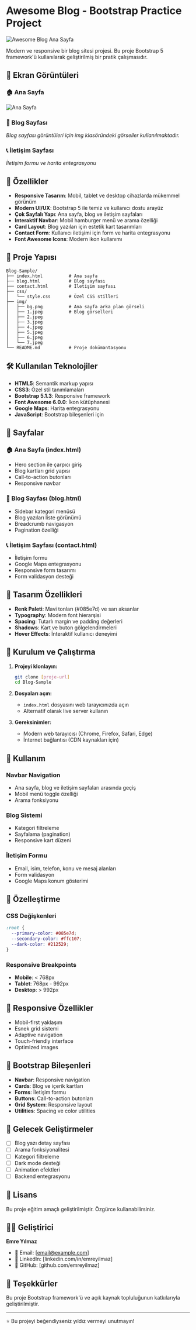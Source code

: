 # Awesome Blog - Bootstrap Practice Project

![Awesome Blog Ana Sayfa](img/bg.png)

Modern ve responsive bir blog sitesi projesi. Bu proje Bootstrap 5 framework'ü kullanılarak geliştirilmiş bir pratik çalışmasıdır.

## 📸 Ekran Görüntüleri

### 🏠 Ana Sayfa
![Ana Sayfa](img/bg.png)

### 📝 Blog Sayfası
*Blog sayfası görüntüleri için img klasöründeki görseller kullanılmaktadır.*

### 📞 İletişim Sayfası
*İletişim formu ve harita entegrasyonu*

## 🚀 Özellikler

- **Responsive Tasarım**: Mobil, tablet ve desktop cihazlarda mükemmel görünüm
- **Modern UI/UX**: Bootstrap 5 ile temiz ve kullanıcı dostu arayüz
- **Çok Sayfalı Yapı**: Ana sayfa, blog ve iletişim sayfaları
- **Interaktif Navbar**: Mobil hamburger menü ve arama özelliği
- **Card Layout**: Blog yazıları için estetik kart tasarımları
- **Contact Form**: Kullanıcı iletişimi için form ve harita entegrasyonu
- **Font Awesome Icons**: Modern ikon kullanımı

## 📁 Proje Yapısı

```
Blog-Sample/
├── index.html          # Ana sayfa
├── blog.html           # Blog sayfası
├── contact.html        # İletişim sayfası
├── css/
│   └── style.css       # Özel CSS stilleri
├── img/
│   ├── bg.png          # Ana sayfa arka plan görseli
│   ├── 1.jpeg          # Blog görselleri
│   ├── 2.jpeg
│   ├── 3.jpeg
│   ├── 4.jpeg
│   ├── 5.jpeg
│   ├── 6.jpeg
│   └── 7.jpeg
└── README.md           # Proje dokümantasyonu
```

## 🛠️ Kullanılan Teknolojiler

- **HTML5**: Semantik markup yapısı
- **CSS3**: Özel stil tanımlamaları
- **Bootstrap 5.1.3**: Responsive framework
- **Font Awesome 6.0.0**: İkon kütüphanesi
- **Google Maps**: Harita entegrasyonu
- **JavaScript**: Bootstrap bileşenleri için

## 📱 Sayfalar

### 🏠 Ana Sayfa (index.html)
- Hero section ile çarpıcı giriş
- Blog kartları grid yapısı
- Call-to-action butonları
- Responsive navbar

### 📝 Blog Sayfası (blog.html)
- Sidebar kategori menüsü
- Blog yazıları liste görünümü
- Breadcrumb navigasyon
- Pagination özelliği

### 📞 İletişim Sayfası (contact.html)
- İletişim formu
- Google Maps entegrasyonu
- Responsive form tasarımı
- Form validasyon desteği

## 🎨 Tasarım Özellikleri

- **Renk Paleti**: Mavi tonları (#085e7d) ve sarı aksanlar
- **Typography**: Modern font hierarşisi
- **Spacing**: Tutarlı margin ve padding değerleri
- **Shadows**: Kart ve buton gölgelendirmeleri
- **Hover Effects**: İnteraktif kullanıcı deneyimi

## 🚀 Kurulum ve Çalıştırma

1. **Projeyi klonlayın:**
   ```bash
   git clone [proje-url]
   cd Blog-Sample
   ```

2. **Dosyaları açın:**
   - `index.html` dosyasını web tarayıcınızda açın
   - Alternatif olarak live server kullanın

3. **Gereksinimler:**
   - Modern web tarayıcısı (Chrome, Firefox, Safari, Edge)
   - İnternet bağlantısı (CDN kaynakları için)

## 📝 Kullanım

### Navbar Navigation
- Ana sayfa, blog ve iletişim sayfaları arasında geçiş
- Mobil menü toggle özelliği
- Arama fonksiyonu

### Blog Sistemi
- Kategori filtreleme
- Sayfalama (pagination)
- Responsive kart düzeni

### İletişim Formu
- Email, isim, telefon, konu ve mesaj alanları
- Form validasyon
- Google Maps konum gösterimi

## 🔧 Özelleştirme

### CSS Değişkenleri
```css
:root {
  --primary-color: #085e7d;
  --secondary-color: #ffc107;
  --dark-color: #212529;
}
```

### Responsive Breakpoints
- **Mobile**: < 768px
- **Tablet**: 768px - 992px
- **Desktop**: > 992px

## 📱 Responsive Özellikler

- Mobil-first yaklaşım
- Esnek grid sistemi
- Adaptive navigation
- Touch-friendly interface
- Optimized images

## 🎯 Bootstrap Bileşenleri

- **Navbar**: Responsive navigation
- **Cards**: Blog ve içerik kartları
- **Forms**: İletişim formu
- **Buttons**: Call-to-action butonları
- **Grid System**: Responsive layout
- **Utilities**: Spacing ve color utilities

## 🌟 Gelecek Geliştirmeler

- [ ] Blog yazı detay sayfası
- [ ] Arama fonksiyonalitesi
- [ ] Kategori filtreleme
- [ ] Dark mode desteği
- [ ] Animation efektleri
- [ ] Backend entegrasyonu

## 📄 Lisans

Bu proje eğitim amaçlı geliştirilmiştir. Özgürce kullanabilirsiniz.

## 👨‍💻 Geliştirici

**Emre Yılmaz**
- 📧 Email: [email@example.com]
- 💼 LinkedIn: [linkedin.com/in/emreyilmaz]
- 🐙 GitHub: [github.com/emreyilmaz]

## 🙏 Teşekkürler

Bu proje Bootstrap framework'ü ve açık kaynak topluluğunun katkılarıyla geliştirilmiştir.

---

⭐ Bu projeyi beğendiyseniz yıldız vermeyi unutmayın!
